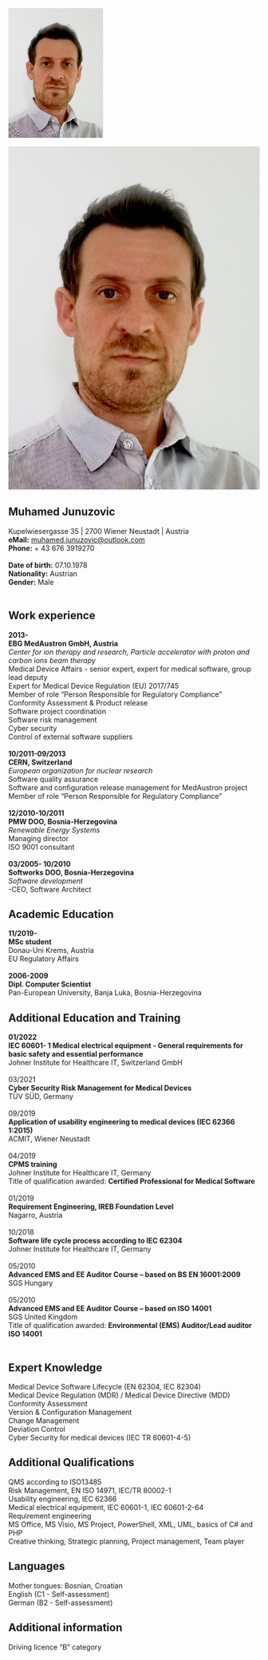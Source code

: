 <img src="https://github.com/junuzovicm/cv/blob/gh-pages/_11.jpg" width="190" height="260">

![ScreenShot](_11.jpg)
## Muhamed Junuzovic
Kupelwiesergasse 35 | 2700 Wiener Neustadt  | Austria
<br>
**eMail:** [muhamed.junuzovic@outlook.com](muhamed.junuzovic@outlook.com)
<br>
**Phone:** + 43 676 3919270
<br><br>
**Date of birth:** 07.10.1978 
<br>
**Nationality:** Austrian
<br>
**Gender:** Male
<br>
<br>
## Work experience
**2013-**
<br>
**EBG MedAustron GmbH, Austria** 
<br>
_Center for ion therapy and research, Particle accelerator with proton and carbon ions beam therapy_<br>
Medical Device Affairs - senior expert, expert for medical software, group lead deputy<br>
Expert for Medical Device Regulation (EU) 2017/745<br>
Member of role “Person Responsible for Regulatory Compliance”<br>
Conformity Assessment & Product release<br>
Software project coordination<br>
Software risk management<br>
Cyber security <br>
Control of external software suppliers
<br><br>
**10/2011-09/2013**
<br>
**CERN, Switzerland** <br>
_European organization for nuclear research_<br>
Software quality assurance<br>
Software and configuration release management for MedAustron project<br>
Member of role “Person Responsible for Regulatory Compliance”<br>
<br>
**12/2010-10/2011**
<br>
**PMW DOO, Bosnia-Herzegovina** 
<br>
_Renewable Energy Systems_<br>
Managing director<br>
ISO 9001 consultant<br>
<br>
**03/2005- 10/2010**
<br>
**Softworks DOO, Bosnia-Herzegovina** 
<br>
_Software development_<br>
-CEO, Software Architect
## Academic Education
**11/2019-**
<br>
**MSc student** 
<br>
Donau-Uni Krems, Austria<BR>
EU Regulatory Affairs
<br><br>
**2006-2009**
<br>
**Dipl. Computer Scientist** <br>
Pan-European University, Banja Luka, Bosnia-Herzegovina
## Additional Education and Training
**01/2022**
<br>
**IEC 60601- 1 Medical electrical equipment - General requirements for basic safety and essential performance**<br>
Johner Institute for Healthcare IT, Switzerland GmbH
<br><br>
03/2021<br>
**Cyber Security Risk Management for Medical Devices**
<br>
TÜV SÜD, Germany
<br><br>
09/2019<br>
**Application of usability engineering to medical devices (IEC 62366 1:2015)**<br>
ACMIT, Wiener Neustadt<br><br>
04/2019
<br>
**CPMS training**<br>
Johner Institute for Healthcare IT, Germany<br>
Title of qualification awarded: **Certified Professional for Medical Software**<br><br>
01/2019<br>
**Requirement Engineering, IREB Foundation Level**<br>
Nagarro, Austria<br><br>
10/2018
<br>
**Software life cycle process according to IEC 62304**<br>
Johner Institute for Healthcare IT, Germany<br><br>
05/2010
<br>
**Advanced EMS and EE Auditor Course – based on BS EN 16001:2009**<br>
SGS Hungary<br><br>
05/2010<br>
**Advanced EMS and EE Auditor Course – based on ISO 14001**<br>
SGS United Kingdom<br>
Title of qualification awarded: **Environmental (EMS) Auditor/Lead auditor ISO 14001**
<br><br>

## Expert Knowledge
Medical Device Software Lifecycle (EN 62304, IEC 82304)<br>
Medical Device Regulation (MDR) / Medical Device Directive (MDD) <br>
Conformity Assessment<br>
Version & Configuration Management<br>
Change Management<br>
Deviation Control<br>
Cyber Security for medical devices (IEC TR 60601-4-5)
  
## Additional Qualifications 
QMS according to ISO13485<br> 
Risk Management, EN ISO 14971, IEC/TR 80002-1<br>
Usability engineering, IEC 62366<br>
Medical electrical equipment, IEC 60601-1, IEC 60601-2-64<br>
Requirement engineering<br>
MS Office, MS Visio, MS Project, PowerShell, XML, UML, basics of C# and PHP<br>
Creative thinking, Strategic planning, Project management, Team player
  
## Languages	
Mother tongues: Bosnian, Croatian 
<br>
English (C1 - Self-assessment)
<br>
German (B2 - Self-assessment)
  
## Additional information	
Driving licence “B” category

